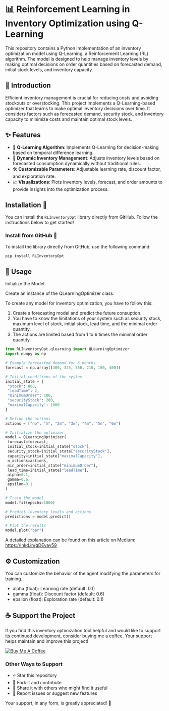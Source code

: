 # 📊 Reinforcement Learning in Inventory Optimization using Q-Learning

This repository contains a Python implementation of an inventory optimization model using Q-Learning, a Reinforcement Learning (RL) algorithm. The model is designed to help manage inventory levels by making optimal decisions on order quantities based on forecasted demand, initial stock levels, and inventory capacity.

## 🚀 Introduction

Efficient inventory management is crucial for reducing costs and avoiding stockouts or overstocking. This project implements a Q-Learning-based optimizer that learns to make optimal inventory decisions over time. It considers factors such as forecasted demand, security stock, and inventory capacity to minimize costs and maintain optimal stock levels.

## ✨ Features

- 🧠 **Q-Learning Algorithm**: Implements Q-Learning for decision-making based on temporal difference learning.
- 🔄 **Dynamic Inventory Management**: Adjusts inventory levels based on forecasted consumption dynamically without traditional rules.
- 🛠️ **Customizable Parameters**: Adjustable learning rate, discount factor, and exploration rate.
- 📈 **Visualizations**: Plots inventory levels, forecast, and order amounts to provide insights into the optimization process.


## Installation 🚀

You can install the `RLInventoryOpt` library directly from GitHub. Follow the instructions below to get started!

### Install from GitHub 🌟

To install the library directly from GitHub, use the following command:

```bash
pip install RLInventoryOpt
```


## 🔧 Usage
Initialize the Model

Create an instance of the QLearningOptimizer class.

To create any model for inventory optimization, you have to follow this:

1. Create a forecasting model and predict the future consuption.
2. You have to know the limitations of your system such as security stock, maximum level of stock, initial stock, lead time, and the minimal order quantity.
3. The actions are limited based from 1 to 6 times the minimal order quantity. 


```python
from RLInventoryOpt.qlearning import QLearningOptimizer
import numpy as np

# Example forecasted demand for 6 months
forecast = np.array([400, 325, 356, 210, 150, 400])

# Initial conditions of the system
initial_state = {
 "stock": 800,
 "leadTime": 2,
 "minimumOrder": 100,
 "securityStock": 200,
 "maximalCapacity": 1000
}

# Define the actions
actions = ["no", "m", "2m", "3m", "4m", "5m", "6m"]

# Initialize the optimizer
model = QLearningOptimizer(
 forecast=forecast, 
 initial_stock=initial_state["stock"], 
 security_stock=initial_state["securityStock"],
 capacity=initial_state["maximalCapacity"],
 n_actions=actions, 
 min_order=initial_state["minimumOrder"], 
 lead_time=initial_state["leadTime"],
 alpha=0.1, 
 gamma=0.6, 
 epsilon=0.1
)

# Train the model
model.fit(epochs=1000)

# Predict inventory levels and actions
predictions = model.predict()

# Plot the results
model.plot("bar")
```

A detailed explanation can be found on this article on Medium: https://lnkd.in/gDEvav59

## ⚙️ Customization

You can customize the behavior of the agent modifying the parameters for training.

- alpha (float): Learning rate (default: 0.1)
- gamma (float): Discount factor (default: 0.6)
- epsilon (float): Exploration rate (default: 0.1)

## ☕ Support the Project

If you find this inventory optimization tool helpful and would like to support its continued development, consider buying me a coffee. Your support helps maintain and improve this project!

[![Buy Me A Coffee](https://www.buymeacoffee.com/assets/img/custom_images/orange_img.png)](https://www.paypal.com/paypalme/sebassarasti)

### Other Ways to Support
- ⭐ Star this repository
- 🍴 Fork it and contribute
- 📢 Share it with others who might find it useful
- 🐛 Report issues or suggest new features

Your support, in any form, is greatly appreciated! 🙏